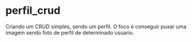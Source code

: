 # perfil_crud
Criando um CRUD simples, sendo um perfil. O foco é conseguir puxar uma imagem sendo foto de perfil de determinado usuario.

